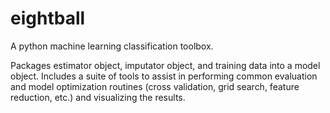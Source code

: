 # eightball
A python machine learning classification toolbox.

Packages estimator object, imputator object, and training data into a model object. Includes a suite of tools to assist in performing common evaluation and model optimization routines (cross validation, grid search, feature reduction, etc.) and visualizing the results.

